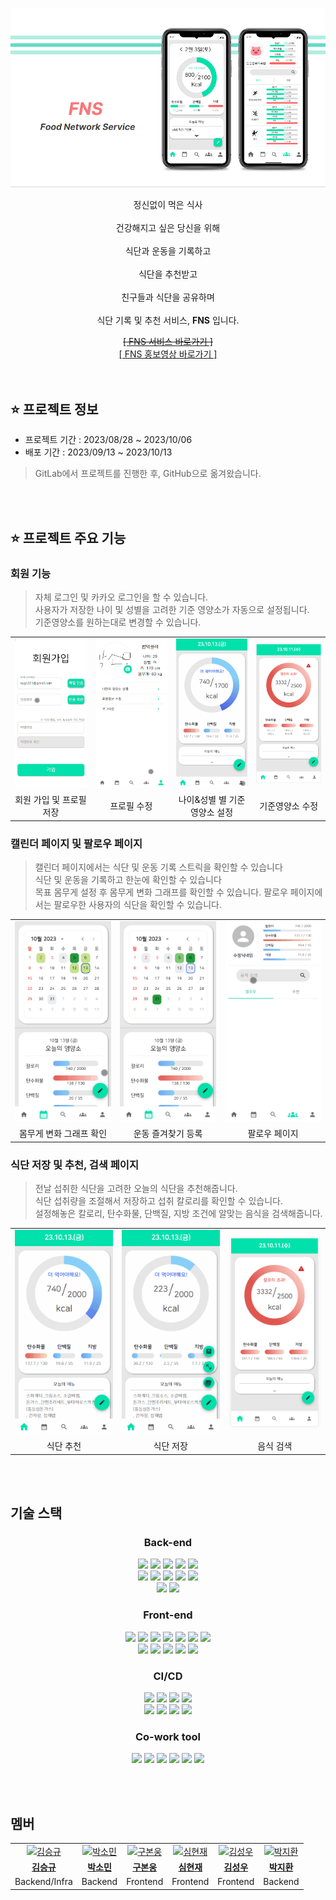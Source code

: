 ![fns](https://github.com/S09P22A403/fns/blob/master/assets/FNS%20main.png)


<div align=center>
    <p>
        정신없이 먹은 식사
        <br><br>
        건강해지고 싶은 당신을 위해
        <br><br>
        식단과 운동을 기록하고
        <br><br>
        식단을 추천받고
        <br><br>
        친구들과 식단을 공유하며
        <br><br>
        식단 기록 및 추천 서비스, <b>FNS</b> 입니다.
    </p>
    <a href="https://j9a403.p.ssafy.io/"><del>[ FNS 서비스 바로가기 ]</del></a>
    <br>
    <a href="https://youtu.be/Qx0bN870C4I">[ FNS 홍보영상 바로가기 ]</a>
</div>

<br>
<br>

## ⭐ 프로젝트 정보

- 프로젝트 기간 : 2023/08/28 ~ 2023/10/06
- 배포 기간 : 2023/09/13 ~ 2023/10/13
> GitLab에서 프로젝트를 진행한 후, GitHub으로 옮겨왔습니다.


<br>
<br>

## ⭐ 프로젝트 주요 기능

### 회원 기능

> 자체 로그인 및 카카오 로그인을 할 수 있습니다. <br>
> 사용자가 저장한 나이 및 성별을 고려한 기준 영양소가 자동으로 설정됩니다. <br>
> 기준영양소를 원하는대로 변경할 수 있습니다.

<table>
  <tr>
    <td align="center">
      <img src="https://github.com/S09P22A403/fns/blob/master/assets/%ED%9A%8C%EC%9B%90%EA%B0%80%EC%9E%85%20%EB%B0%8F%20%ED%94%84%EB%A1%9C%ED%95%84%EC%A0%80%EC%9E%A5.gif"/>
    </td>
    <td align="center">
      <img src="https://github.com/S09P22A403/fns/blob/master/assets/%ED%94%84%EB%A1%9C%ED%95%84%20%EC%88%98%EC%A0%95.gif" />
    </td>
    <td align="center">
      <img src="https://github.com/S09P22A403/fns/blob/master/assets/%EB%82%98%EC%9D%B4%2C%20%EC%84%B1%EB%B3%84%20%EB%B3%84%20%EA%B8%B0%EC%A4%80%EC%98%81%EC%96%91%EC%86%8C%20%EC%84%A4%EC%A0%95.gif"/>
    </td>
    <td align="center">
      <img src="https://github.com/S09P22A403/fns/blob/master/assets/FNS_%EC%98%81%EC%96%91%EC%86%8C%EC%84%A4%EC%A0%95.gif"/>
    </td>
  </tr>
  <tr>
    <td align="center">
      <span>회원 가입 및 프로필 저장</span>
    </td>
    <td align="center">
      <span>프로필 수정</span>
    </td>
    <td align="center">
      <span>나이&성별 별 기준영양소 설정</span>
    </td>
    <td align="center">
      <span>기준영양소 수정</span>
    </td>
  </tr>
</table>

### 캘린더 페이지 및 팔로우 페이지

> 캘린더 페이지에서는 식단 및 운동 기록 스트릭을 확인할 수 있습니다 <br>
> 식단 및 운동을 기록하고 한눈에 확인할 수 있습니다 <br>
> 목표 몸무게 설정 후 몸무게 변화 그래프를 확인할 수 있습니다.
> 팔로우 페이지에서는 팔로우한 사용자의 식단을 확인할 수 있습니다.

<table>
  <tr>
    <td align="center">
      <img src="https://github.com/S09P22A403/fns/blob/master/assets/%EB%AA%B8%EB%AC%B4%EA%B2%8C%20%EC%88%98%EC%A0%95%20%EA%B7%B8%EB%9E%98%ED%94%84.gif" />
    </td>
    <td align="center">
      <img src="https://github.com/S09P22A403/fns/blob/master/assets/%EC%9A%B4%EB%8F%99%20%EC%A6%90%EA%B2%A8%EC%B0%BE%EA%B8%B0%20%EB%B0%8F%20%EB%93%B1%EB%A1%9D.gif" />
    </td>
    <td align="center">
      <img src="https://github.com/S09P22A403/fns/blob/master/assets/%ED%8C%94%EB%A1%9C%EC%9A%B0%20%EC%A0%80%EC%9E%A5.gif" />
    </td>
  </tr>
  <tr>
    <td align="center">
      <span>몸무게 변화 그래프 확인</span>
    </td>
    <td align="center">
      <span>운동 즐겨찾기 등록</span>
    </td>
    <td align="center">
      <span>팔로우 페이지</span>
    </td>
  </tr>
</table>

### 식단 저장 및 추천, 검색 페이지

> 전날 섭취한 식단을 고려한 오늘의 식단을 추천해줍니다. <br>
> 식단 섭취량을 조절해서 저장하고 섭취 칼로리를 확인할 수 있습니다. <br>
> 설정해놓은 칼로리, 탄수화물, 단백질, 지방 조건에 알맞는 음식을 검색해줍니다.

<table>
  <tr>
    <td align="center">
      <img src="https://github.com/S09P22A403/fns/blob/master/assets/%EC%8B%9D%EB%8B%A8%20%EC%B6%94%EC%B2%9C.gif" />
    </td>
    <td align="center">
      <img src="https://github.com/S09P22A403/fns/blob/master/assets/%EC%8B%9D%EB%8B%A8%20%EC%A0%80%EC%9E%A5-%20%EC%B5%9C%EC%A2%85.gif" />
    </td>
    <td align="center">
      <img src="https://github.com/S09P22A403/fns/blob/master/assets/FNS_%EC%9D%8C%EC%8B%9D%EA%B2%80%EC%83%89.gif" />
    </td>
  </tr>
  <tr>
    <td align="center">
      <span>식단 추천</span>
    </td>
    <td align="center">
      <span>식단 저장</span>
    </td>
    <td align="center">
      <span>음식 검색</span>
    </td>
  </tr>
</table>

<br>
<br>

## 기술 스택

<h3 align="center">Back-end</h3>
<p align="center">
    <img src="https://img.shields.io/badge/Java-007396?&logo=java&logoColor=white">
    <img src="https://img.shields.io/badge/SpringBoot-6DB33F?&logo=springboot&logoColor=white">
    <img src="https://img.shields.io/badge/Gradle-02303A?&logo=gradle&logoColor=white">
    <img src="https://img.shields.io/badge/SpringSecurity-6DB33F?&logo=springsecurity&logoColor=white">
    <img src="https://img.shields.io/badge/JWT-000000?&logo=jsonwebtokens&logoColor=white">
    <br>
    <img src="https://img.shields.io/badge/Hibernate-59666C?&logo=hibernate&logoColor=white">
    <img src="https://img.shields.io/badge/MySQL-4479A1?&logo=mysql&logoColor=white">
    <img src="https://img.shields.io/badge/Redis-DC382D?&logo=redis&logoColor=white">
    <img src="https://img.shields.io/badge/H2-FF9900?&logo=h2&logoColor=white">
    <img src="https://img.shields.io/badge/Swagger-85EA2D?&logo=swagger&logoColor=white">
    <br>
    <img src="https://img.shields.io/badge/Python-3776AB?&logo=python&logoColor=white">
    <img src="https://img.shields.io/badge/Selenium-43B02A?&logo=selenium&logoColor=white">
</p>

<h3 align="center">Front-end</h3>
<p align="center">
    <img src="https://img.shields.io/badge/Node.js-339933?&logo=nodedotjs&logoColor=white">
    <img src="https://img.shields.io/badge/React-61DAFB?&logo=react&logoColor=white">
    <img src="https://img.shields.io/badge/PWA-5A0FC8?&logo=pwa&logoColor=white">
    <img src="https://img.shields.io/badge/TypeScript-3178C6?&logo=typescript&logoColor=white">
    <img src="https://img.shields.io/badge/Redux-764ABC?&logo=redux&logoColor=white">
    <img src="https://img.shields.io/badge/axios-5A29E4?&logo=axios&logoColor=white">
    <img src="https://img.shields.io/badge/ReactRouter-CA4245?&logo=reactrouter&logoColor=white">
    <br>
    <img src="https://img.shields.io/badge/ESLint-4B32C3?&logo=eslint&logoColor=white">
    <img src="https://img.shields.io/badge/Prettier-F7B93E?&logo=prettier&logoColor=white">
    <img src="https://img.shields.io/badge/Mui-007FFF?&logo=mui&logoColor=white">
    <img src="https://img.shields.io/badge/styledcomponents-DB7093?&logo=styledcomponents&logoColor=white">
    <img src="https://img.shields.io/badge/Chart.js-FF6384?&logo=chartdotjs&logoColor=white">
</p>

<h3 align="center">CI/CD</h3>
<p align="center">
    <img src="https://img.shields.io/badge/Docker-2496ED?&logo=docker&logoColor=white">
    <img src="https://img.shields.io/badge/Jenkins-D24939?&logo=jenkins&logoColor=white">
    <img src="https://img.shields.io/badge/nginx-009639?&logo=nginx&logoColor=white">
    <img src="https://img.shields.io/badge/SonarQube-4E9BCD?&logo=sonarqube&logoColor=white">
    <br>
    <img src="https://img.shields.io/badge/ubuntu-E95420?&logo=ubuntu&logoColor=white">
    <img src="https://img.shields.io/badge/amazon EC2-FF9900?&logo=amazon ec2&logoColor=white">
    <img src="https://img.shields.io/badge/amazon RDS-527FFF?&logo=amazonrds&logoColor=white">
    <img src="https://img.shields.io/badge/amazon S3-569A31?&logo=amazons3&logoColor=white">
</p>

<h3 align="center">Co-work tool</h3>
<p align="center">
    <img src="https://img.shields.io/badge/GitLab-FC6D26?&logo=GitLab&logoColor=white">
    <img src="https://img.shields.io/badge/Notion-000000?&logo=Notion&logoColor=white">
    <img src="https://img.shields.io/badge/Jira-0052CC?&logo=Jira Software&logoColor=white">
    <img src="https://img.shields.io/badge/Postman-FF6C37?&logo=Postman&logoColor=white">
    <img src="https://img.shields.io/badge/Figma-F24E1E?&logo=Figma&logoColor=white">
    <img src="https://img.shields.io/badge/Mattermost-0058CC?&logo=Mattermost&logoColor=white">
</p>

<br>
<br>

## 멤버

<table>
  <tr>
    <td align="center">
      <a href="https://github.com/sgkim6">
        <img src="https://github.com/sgkim6.png" alt="김승규" />
      </a>
    </td>
     <td align="center">
      <a href="https://github.com/yygs321">
        <img src="https://github.com/yygs321.png" alt="박소민" />
      </a>
    </td>
    <td align="center">
      <a href="https://github.com/Narn99">
        <img src="https://github.com/Narn99.png" alt="구본웅" />
      </a>
    </td>
    <td align="center">
      <a href="https://github.com/hyunin3">
        <img src="https://github.com/hyunin3.png" alt="심현재" />
      </a>
    </td>
    <td align="center">
      <a href="https://github.com/ImChrisKim">
        <img src="https://github.com/ImChrisKim.png" alt="김성우" />
      </a>
    </td>
    <td align="center">
      <a href="https://github.com/mycook3">
        <img src="https://github.com/mycook3.png" alt="박지환" />
      </a>
    </td>
  </tr>
  <tr>
    <td align="center">
      <a href="https://github.com/sgkim6">
        <b>김승규</b>
      </a>
    </td>
    <td align="center">
      <a href="https://github.com/yygs321">
        <b>박소민</b>
      </a>
    </td>
    <td align="center">
      <a href="https://github.com/Narn99">
        <b>구본웅</b>
      </a>
    </td>
    <td align="center">
      <a href="https://github.com/hyunin3">
        <b>심현재</b>
      </a>
    </td>
    <td align="center">
      <a href="https://github.com/ImChrisKim">
        <b>김성우</b>
      </a>
    </td>
    <td align="center">
      <a href="https://github.com/mycook3">
        <b>박지환</b>
      </a>
    </td>
  </tr>
  <tr>
    <td align="center">
      <span>Backend/Infra</span>
    </td>
    <td align="center">
      <span>Backend</span>
    </td>
    <td align="center">
      <span>Frontend</span>
    </td>
    <td align="center">
      <span>Frontend</span>
    </td>
    <td align="center">
      <span>Frontend</span>
    </td>
    <td align="center">
      <span>Backend</span>
    </td>
  </tr>
</table>
